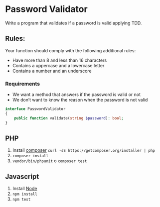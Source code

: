 # Password Validator

Write a program that validates if a password is valid applying TDD.

## Rules:

Your function should comply with the following additional rules:
- Have more than 8 and less than 16 characters
- Contains a uppercase and a lowercase letter
- Contains a number and an underscore

### Requirements

- We want a method that answers if the password is valid or not
- We don’t want to know the reason when the password is not valid

```php
interface PasswordValidator
{
    public function validate(string $password): bool;
}
```

## PHP

1. Install [composer](https://getcomposer.org/) `curl -sS https://getcomposer.org/installer | php`
2. `composer install`
3. `vendor/bin/phpunit` o `composer test`

## Javascript

1. Install [Node](http://nodejs.org/)
2. `npm install`
3. `npm test`
